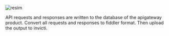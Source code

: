 ![resim](https://github.com/ugurbakii/invicti-api-scan-apigateway/assets/40212471/17d1ff9b-28fc-4de4-bd94-c3fe44d91d2a)

API requests and responses are written to the database of the apigateway product.
Convert all requests and responses to fiddler format.
Then upload the output to invicti.
